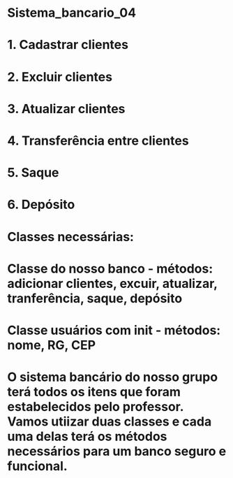 # Sistema_bancario_04
# 1. Cadastrar clientes
# 2. Excluir clientes
# 3. Atualizar clientes
# 4. Transferência entre clientes
# 5. Saque 
# 6. Depósito

# Classes necessárias:
# Classe do nosso banco - métodos: adicionar clientes, excuir, atualizar, tranferência, saque, depósito 

# Classe usuários com init - métodos: nome, RG, CEP

# O sistema bancário do nosso grupo terá todos os itens que foram estabelecidos pelo professor. Vamos utiizar duas classes e cada uma delas terá os métodos necessários para um banco seguro e funcional. 
